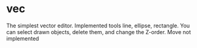 # vec
The simplest vector editor. Implemented tools line, ellipse, rectangle. You can select drawn objects, delete them, and change the Z-order. Move not implemented
